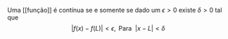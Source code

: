 Uma [[função]] é contínua se e somente se dado um $\epsilon >0$ existe $\delta>0$ tal que 
	$$|f(x)-f(L)| < \epsilon, \text{  Para} ~~ |x -L| < \delta$$